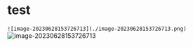 # test
 `![image-20230628153726713](./image-20230628153726713.png)`
![image-20230628153726713](./image-20230628153726713.png)

